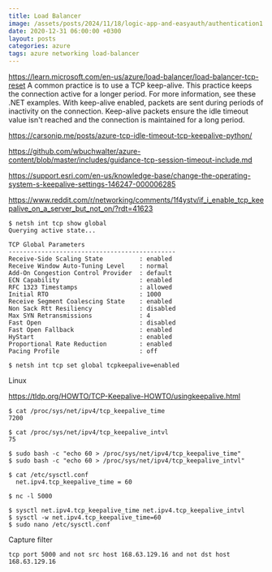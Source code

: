 ```yaml
---
title: Load Balancer
image: /assets/posts/2024/11/18/logic-app-and-easyauth/authentication1.png
date: 2020-12-31 06:00:00 +0300
layout: posts
categories: azure
tags: azure networking load-balancer
---
```


https://learn.microsoft.com/en-us/azure/load-balancer/load-balancer-tcp-reset
A common practice is to use a TCP keep-alive. This practice keeps the connection active for a longer period. For more information, see these .NET examples. With keep-alive enabled, packets are sent during periods of inactivity on the connection. Keep-alive packets ensure the idle timeout value isn't reached and the connection is maintained for a long period.

https://carsonip.me/posts/azure-tcp-idle-timeout-tcp-keepalive-python/

https://github.com/wbuchwalter/azure-content/blob/master/includes/guidance-tcp-session-timeout-include.md

https://support.esri.com/en-us/knowledge-base/change-the-operating-system-s-keepalive-settings-146247-000006285

https://www.reddit.com/r/networking/comments/1f4ystv/if_i_enable_tcp_keepalive_on_a_server_but_not_on/?rdt=41623

```console
$ netsh int tcp show global
Querying active state...

TCP Global Parameters
----------------------------------------------
Receive-Side Scaling State          : enabled
Receive Window Auto-Tuning Level    : normal
Add-On Congestion Control Provider  : default
ECN Capability                      : enabled
RFC 1323 Timestamps                 : allowed
Initial RTO                         : 1000
Receive Segment Coalescing State    : enabled
Non Sack Rtt Resiliency             : disabled
Max SYN Retransmissions             : 4
Fast Open                           : disabled
Fast Open Fallback                  : enabled
HyStart                             : enabled
Proportional Rate Reduction         : enabled
Pacing Profile                      : off

$ netsh int tcp set global tcpkeepalive=enabled

```

Linux

https://tldp.org/HOWTO/TCP-Keepalive-HOWTO/usingkeepalive.html

```console
$ cat /proc/sys/net/ipv4/tcp_keepalive_time
7200

$ cat /proc/sys/net/ipv4/tcp_keepalive_intvl
75

$ sudo bash -c "echo 60 > /proc/sys/net/ipv4/tcp_keepalive_time"
$ sudo bash -c "echo 60 > /proc/sys/net/ipv4/tcp_keepalive_intvl"

$ cat /etc/sysctl.conf
  net.ipv4.tcp_keepalive_time = 60

$ nc -l 5000

$ sysctl net.ipv4.tcp_keepalive_time net.ipv4.tcp_keepalive_intvl
$ sysctl -w net.ipv4.tcp_keepalive_time=60
$ sudo nano /etc/sysctl.conf
```

Capture filter

```
tcp port 5000 and not src host 168.63.129.16 and not dst host 168.63.129.16
```

